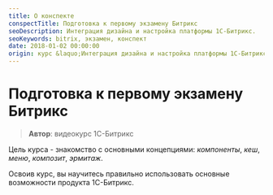 ```yaml
---
title: О конспекте
conspectTitle: Подготовка к первому экзамену Битрикс
seoDescription: Интеграция дизайна и настройка платформы 1С-Битрикс.
seoKeywords: bitrix, экзамен, конспект
date: 2018-01-02 00:00:00
origin: курс &laquo;Интеграция дизайна и настройка платформы 1С-Битрикс&raquo;, 1C-Битрикс
---
```

# Подготовка к первому экзамену Битрикс

> **Автор**: видеокурс 1C-Битрикс

Цель курса - знакомство с основными концепциями: *компоненты*, *кеш*, *меню*, *композит*, *эрмитаж*. 

Освоив курс, вы научитесь правильно использовать основные возможности продукта 1С-Битрикс.
